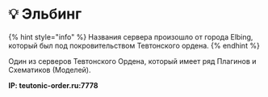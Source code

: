 # 💡 Эльбинг

{% hint style="info" %}
Названия сервера произошло от города Elbing, который был под покровительством Тевтонского ордена.
{% endhint %}

Один из серверов Тевтонского Ордена, который имеет ряд Плагинов и Схематиков (Моделей).

**IP: teutonic-order.ru:7778**
